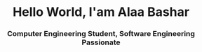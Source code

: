 <html>

  <h1 align="center">Hello World, I'am Alaa Bashar</h1>

  <h3 align="center">Computer Engineering Student, Software Engineering Passionate</h3>

</html>
